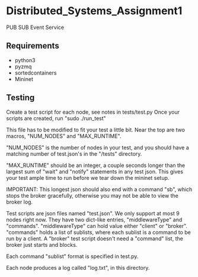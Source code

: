 # Distributed_Systems_Assignment1
PUB SUB Event Service

## Requirements
* python3
* pyzmq
* sortedcontainers
* Mininet

## Testing
Create a test script for each node, see notes in tests/test.py
Once your scripts are created, run "sudo ./run_test"

This file has to be modified to fit your test a little bit. Near the top are two macros, "NUM_NODES" and "MAX_RUNTIME".

"NUM_NODES" is the number of nodes in your test, and you should have a matching number of test<node number>.json's in the "/tests" directory.

"MAX_RUNTIME" should be an integer, a couple seconds longer than the largest sum of "wait" and "notify" statements in any test json. This gives your test ample time to run before we tear down the mininet setup.

IMPORTANT: This longest json should also end with a command "sb", which stops the broker gracefully, otherwise you may not be able to view the broker log.

Test scripts are json files named "test<node number>.json". We only support at most 9 nodes right now. They have two dict-like entries, "middlewareType" and "commands". "middlewareType" can hold value either "client" or "broker". "commands" holds a list of sublists, where each sublist is a command to be run by a client. A "broker" test script doesn't need a "command" list, the broker just starts and blocks.

Each command "sublist" format is specified in test.py.

Each node produces a log called "log<node number>.txt", in this directory.
